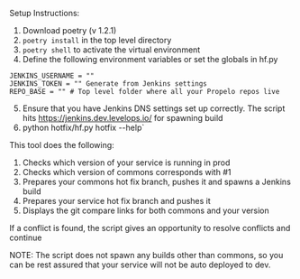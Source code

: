 Setup Instructions:
1. Download poetry (v 1.2.1)
2. `poetry install` in the top level directory
3. `poetry shell` to activate the virtual environment
4. Define the following environment variables or set the globals in hf.py
```
JENKINS_USERNAME = "" 
JENKINS_TOKEN = "" Generate from Jenkins settings
REPO_BASE = "" # Top level folder where all your Propelo repos live
```
5. Ensure that you have Jenkins DNS settings set up correctly. The script hits  https://jenkins.dev.levelops.io/ for spawning build
6. python hotfix/hf.py hotfix --help`




This tool does the following:
1. Checks which version of your service is running in prod
2. Checks which version of commons corresponds with #1
3. Prepares your commons hot fix branch, pushes it and spawns a Jenkins build
4. Prepares your service hot fix branch and pushes it
5. Displays the git compare links for both commons and your version

If a conflict is found, the script gives an opportunity to resolve conflicts and continue

NOTE: The script does not spawn any builds other than commons, so you can be rest assured that your service will not be 
auto deployed to dev.
